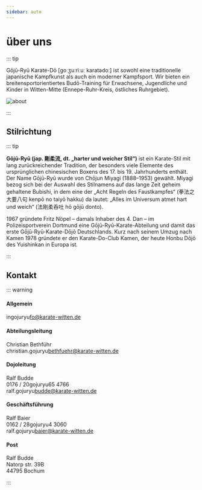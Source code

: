 ```yaml
---
sidebar: auto
---
```


# über uns

::: tip

Gōjū-Ryū Karate-Dō [ɡoːʒuːriːuː karatədoː] ist sowohl eine traditionelle japanische Kampfkunst als auch ein moderner Kampfsport. Wir bieten ein breitensportorientiertes Budō-Training für Erwachsene, Jugendliche und Kinder in Witten-Mitte (Ennepe-Ruhr-Kreis, östliches Ruhrgebiet).

![about](/media/about.jpg)

:::

## Stilrichtung

::: tip

**Gōjū-Ryū (jap. 剛柔流, dt. „harter und weicher Stil“)** ist ein Karate-Stil mit lang zurückreichender Tradition, der besonders viele Elemente des ursprünglichen chinesischen Boxens des 17. bis 19. Jahrhunderts enthält. Der Name Gōjū-Ryū wurde von Chōjun Miyagi (1888–1953) gewählt. Miyagi bezog sich bei der Auswahl des Stilnamens auf das lange Zeit geheim gehaltene Bubishi, in dem eine der „Acht Regeln des Faustkampfes“ (拳法之大要八句 kenpō no taiyō hakku) da lautet: „Alles im Universum atmet hart und weich“ (法剛柔呑吐 hō gōjū donto).

1967 gründete Fritz Nöpel – damals Inhaber des 4. Dan – im Polizeisportverein Dortmund eine Gōjū-Ryū-Karate-Abteilung und damit das erste Gōjū-Ryū-Karate-Dōjō Deutschlands. Kurz nach seinem Umzug nach Kamen 1978 gründete er den Karate-Do-Club Kamen, der heute Honbu Dōjō des Yuishinkan in Europa ist.

:::

## Kontakt

::: warning 

#### Allgemein

in<span class="hideMe">gojuryu</span>fo@karate-witten.de

#### Abteilungsleitung

Christian Bethführ  
christian.<span class="hideMe">gojuryu</span>bethfuehr@karate-witten.de

#### Dojoleitung

Ralf Budde  
0176 / 20<span class="hideMe">gojuryu</span>65 4766  
ralf.<span class="hideMe">gojuryu</span>budde@karate-witten.de

#### Geschäftsführung

Ralf Baier  
0162 / 28<span class="hideMe">gojuryu</span>4 3060  
ralf.<span class="hideMe">gojuryu</span>baier@karate-witten.de

#### Post

Ralf Budde  
Natorp str. 39B  
44795 Bochum

:::